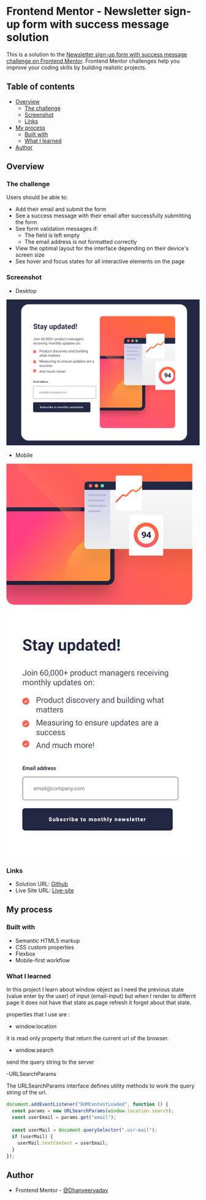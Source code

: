 # Frontend Mentor - Newsletter sign-up form with success message solution

This is a solution to the [Newsletter sign-up form with success message challenge on Frontend Mentor](https://www.frontendmentor.io/challenges/newsletter-signup-form-with-success-message-3FC1AZbNrv). Frontend Mentor challenges help you improve your coding skills by building realistic projects. 

## Table of contents

- [Overview](#overview)
  - [The challenge](#the-challenge)
  - [Screenshot](#screenshot)
  - [Links](#links)
- [My process](#my-process)
  - [Built with](#built-with)
  - [What I learned](#what-i-learned)
- [Author](#author)



## Overview

### The challenge

Users should be able to:

- Add their email and submit the form
- See a success message with their email after successfully submitting the form
- See form validation messages if:
  - The field is left empty
  - The email address is not formatted correctly
- View the optimal layout for the interface depending on their device's screen size
- See hover and focus states for all interactive elements on the page

### Screenshot
- Desktop 

![](./screenshots/desktop.png)

- Mobile

![](./screenshots/mobile.png)



### Links

- Solution URL: [Github](https://github.com/Dhanveeryadav/newsletter-signup)
- Live Site URL: [Live-site](https://chic-sable-66f919.netlify.app)

## My process

### Built with

- Semantic HTML5 markup
- CSS custom properties
- Flexbox
- Mobile-first workflow


### What I learned
In this project I learn about window object as I need the previous state (value enter by the user) of input (email-input) but when I render to differnt page it does not have that state as page refresh it forget about that state.

properties that I use are :

- window.location

it is read only property that return the current url of the browser.

- window.search

send the query string  to the server

-URLSearchParams

The URLSearchParams interface defines utility methods to work the query string of the url.

```js
document.addEventListener("DOMContentLoaded", function () {
  const params = new URLSearchParams(window.location.search);
  const userEmail = params.get("email");

  const userMail = document.querySelector(".usr-mail");
  if (userMail) {
    userMail.textContent = userEmail;
  }
});
```

## Author
- Frontend Mentor - [@Dhanveeryadav](https://www.frontendmentor.io/profile/Dhanveeryadav)



